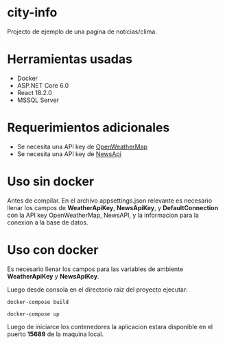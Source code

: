 # city-info

Projecto de ejemplo de una pagina de noticias/clima.


# Herramientas usadas

* Docker
* ASP.NET Core 6.0
* React 18.2.0
* MSSQL Server

# Requerimientos adicionales
* Se necesita una API key de [OpenWeatherMap](https://openweathermap.org/)
* Se necesita una API key de [NewsApi](https://newsapi.org/)

# Uso sin docker

Antes de compilar. En el archivo appsettings.json relevante es necesario llenar los campos de **WeatherApiKey**, **NewsApiKey**, y **DefaultConnection** con la API key OpenWeatherMap, NewsAPI, y la informacion para la conexion a la base de datos.

# Uso con docker

Es necesario llenar los campos para las variables de ambiente **WeatherApiKey** y **NewsApiKey**.

Luego desde consola en el directorio raiz del proyecto ejecutar:

``docker-compose build``

``docker-compose up``

Luego de iniciarce los contenedores la aplicacion estara disponible en el puerto **15689** de la maquina local.